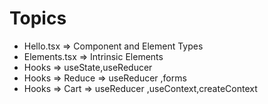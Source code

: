 # Topics

- Hello.tsx => Component and Element Types
- Elements.tsx => Intrinsic Elements
- Hooks => useState,useReducer
- Hooks => Reduce => useReducer ,forms
- Hooks => Cart => useReducer ,useContext,createContext
